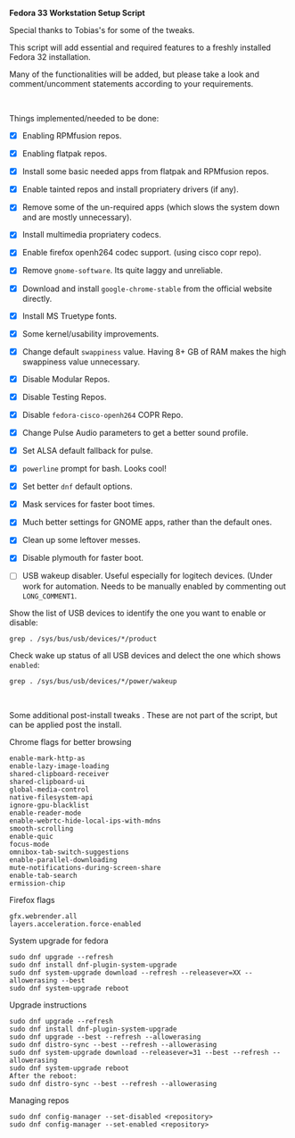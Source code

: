 **Fedora 33 Workstation Setup Script**

Special thanks to Tobias's for some of the tweaks.

This script will add essential and required features to a freshly installed Fedora 32 installation.

Many of the functionalities will be added, but please take a look and comment/uncomment statements according to your requirements.

<p>&nbsp;</p>

Things implemented/needed to be done:

- [x] Enabling RPMfusion repos.
- [x] Enabling flatpak repos.
- [x] Install some basic needed apps from flatpak and RPMfusion repos.
- [x] Enable tainted repos and install propriatery drivers (if any).
- [x] Remove some of the un-required apps (which slows the system down and are mostly unnecessary).
- [x] Install multimedia propriatery codecs.
- [x] Enable firefox openh264 codec support. (using cisco copr repo).
- [x] Remove `gnome-software`. Its quite laggy and unreliable.
- [x] Download and install `google-chrome-stable` from the official website directly.
- [x] Install MS Truetype fonts. 
- [x] Some kernel/usability improvements.
- [x] Change default `swappiness` value. Having 8+ GB of RAM makes the high swappiness value unnecessary.
- [x] Disable Modular Repos.
- [x] Disable Testing Repos.
- [x] Disable `fedora-cisco-openh264` COPR Repo. 
- [x] Change Pulse Audio parameters to get a better sound profile.
- [x] Set ALSA default fallback for pulse.
- [x] `powerline` prompt for bash. Looks cool!
- [x] Set better `dnf` default options.
- [x] Mask services for faster boot times.
- [x] Much better settings for GNOME apps, rather than the default ones.
- [x] Clean up some leftover messes.
- [x] Disable plymouth for faster boot.

- [ ] USB wakeup disabler. Useful especially for logitech devices. (Under work for automation. Needs to be manually enabled by commenting out `LONG_COMMENT1`.


Show the list of USB devices to identify the one you want to enable or disable:
```
grep . /sys/bus/usb/devices/*/product
```

Check wake up status of all USB devices and delect the one which shows `enabled`:
```
grep . /sys/bus/usb/devices/*/power/wakeup
```

<p>&nbsp;</p>

Some additional post-install tweaks .
These are not part of the script, but can be applied post the install.

Chrome flags for better browsing
```
enable-mark-http-as
enable-lazy-image-loading
shared-clipboard-receiver
shared-clipboard-ui
global-media-control
native-filesystem-api
ignore-gpu-blacklist
enable-reader-mode
enable-webrtc-hide-local-ips-with-mdns
smooth-scrolling
enable-quic
focus-mode
omnibox-tab-switch-suggestions
enable-parallel-downloading
mute-notifications-during-screen-share
enable-tab-search
ermission-chip
```

Firefox flags
```
gfx.webrender.all
layers.acceleration.force-enabled
```

System upgrade for fedora
```
sudo dnf upgrade --refresh
sudo dnf install dnf-plugin-system-upgrade
sudo dnf system-upgrade download --refresh --releasever=XX --allowerasing --best
sudo dnf system-upgrade reboot
```

Upgrade instructions
```
sudo dnf upgrade --refresh
sudo dnf install dnf-plugin-system-upgrade
sudo dnf upgrade --best --refresh --allowerasing
sudo dnf distro-sync --best --refresh --allowerasing
sudo dnf system-upgrade download --releasever=31 --best --refresh --allowerasing
sudo dnf system-upgrade reboot
After the reboot:
sudo dnf distro-sync --best --refresh --allowerasing
```

Managing repos
```
sudo dnf config-manager --set-disabled <repository>
sudo dnf config-manager --set-enabled <repository>
```

